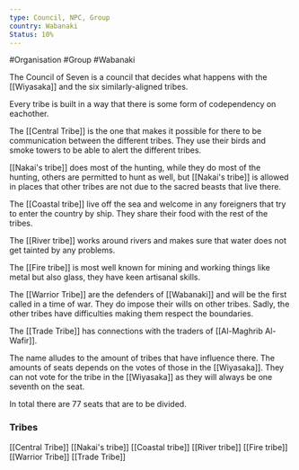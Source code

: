 ```yaml
---
type: Council, NPC, Group
country: Wabanaki
Status: 10%
---
```


#Organisation #Group #Wabanaki

The Council of Seven is a council that decides what happens with the [[Wiyasaka]] and the six similarly-aligned tribes. 

Every tribe is built in a way that there is some form of codependency on eachother. 

The [[Central Tribe]] is the one that makes it possible for there to be communication between the different tribes. They use their birds and smoke towers to be able to alert the different tribes. 

[[Nakai's tribe]] does most of the hunting, while they do most of the hunting, others are permitted to hunt as well, but [[Nakai's tribe]] is allowed in places that other tribes are not due to the sacred beasts that live there. 

The [[Coastal tribe]] live off the sea and welcome in any foreigners that try to enter the country by ship. They share their food with the rest of the tribes.

The [[River tribe]] works around rivers and makes sure that water does not get tainted by any problems.

The [[Fire tribe]] is most well known for mining and working things like metal but also glass, they have keen artisanal skills. 

The [[Warrior Tribe]] are the defenders of [[Wabanaki]] and will be the first called in a time of war. They do impose their wills on other tribes. Sadly, the other tribes have difficulties making them respect the boundaries.

The [[Trade Tribe]] has connections with the traders of [[Al-Maghrib Al-Wafir]].



The name alludes to the amount of tribes that have influence there. The amounts of seats depends on the votes of those in the [[Wiyasaka]]. They can not vote for the tribe in the [[Wiyasaka]] as they will always be one seventh on the seat. 

In total there are 77 seats that are to be divided. 


### Tribes

[[Central Tribe]]
[[Nakai's tribe]]
[[Coastal tribe]]
[[River tribe]]
[[Fire tribe]]
[[Warrior Tribe]]
[[Trade Tribe]]

